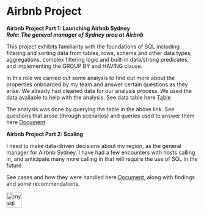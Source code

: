 <h1> Airbnb Project</h1>

**Airbnb Project Part 1: Launching Airbnb Sydney**
<br/>
***Role: The general manager of Sydney area at Airbnb***

This project exhibits familiarity with the foundations of SQL including filtering and sorting data from tables, rows,
schema and other data types, aggregations, complex filtering logic and built-in data/strong predicates,
and implementing the GROUP BY and HAVING clause.

In this role we carried out some analysis to find out more about the properties onboarded by my team and answer certain questions as they arise.
We already had cleaned data for our analysis process. We used the data available to help with the analysis. See data table here [Table](https://github.com/LJ-Luka/LJ-Luka.github.io/blob/main/Airbnb_sydney_data_tables.png)

The analysis was done by querying the table in the above link. See questions that arose (through scenarios) and queries used to answer them here [Document](https://github.com/LJ-Luka/LJ-Luka.github.io/blob/main/Airbnb_Sydney_Project)


**Airbnb Project Part 2: Scaling**

I need to make data-driven decisions about my region, as the general manager for Airbnb Sydney. I have had a few encounters with hosts calling in, and anticipate many more calling in that will require the use of SQL in the future.

See cases and how they were handled here [Document](https://github.com/LJ-Luka/LJ-Luka.github.io/blob/main/Airbnb_Sydney_Project), along with findings and some recommendations.


<img src="https://cdn.jsdelivr.net/gh/devicons/devicon/icons/mysql/mysql-plain-wordmark.svg" alt="mysql" width="40" height="40"/>